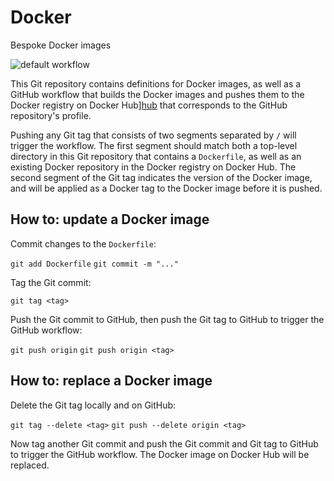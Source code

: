 # Docker

Bespoke Docker images

![default workflow][badge]

This Git repository contains definitions for Docker images, as well as a GitHub workflow that 
builds the Docker images and pushes them to the Docker registry on Docker Hub][hub] that 
corresponds to the GitHub repository's profile. 

Pushing any Git tag that consists of two segments separated by `/` will trigger the workflow. The 
first segment should match both a top-level directory in this Git repository that contains a 
`Dockerfile`, as well as an existing Docker repository in the Docker registry on Docker Hub. The 
second segment of the Git tag indicates the version of the Docker image, and will be applied as a 
Docker tag to the Docker image before it is pushed.

## How to: update a Docker image

Commit changes to the `Dockerfile`:

`git add Dockerfile`
`git commit -m "..."`

Tag the Git commit:

`git tag <tag>`

Push the Git commit to GitHub, then push the Git tag to GitHub to trigger the GitHub workflow:

`git push origin`
`git push origin <tag>`

## How to: replace a Docker image

Delete the Git tag locally and on GitHub:

`git tag --delete <tag>`
`git push --delete origin <tag>`

Now tag another Git commit and push the Git commit and Git tag to GitHub to trigger the GitHub 
workflow. The Docker image on Docker Hub will be replaced.

[badge]: https://github.com/michielvoo/Docker/actions/workflows/default.yml/badge.svg
[hub]: https://hub.docker.com
